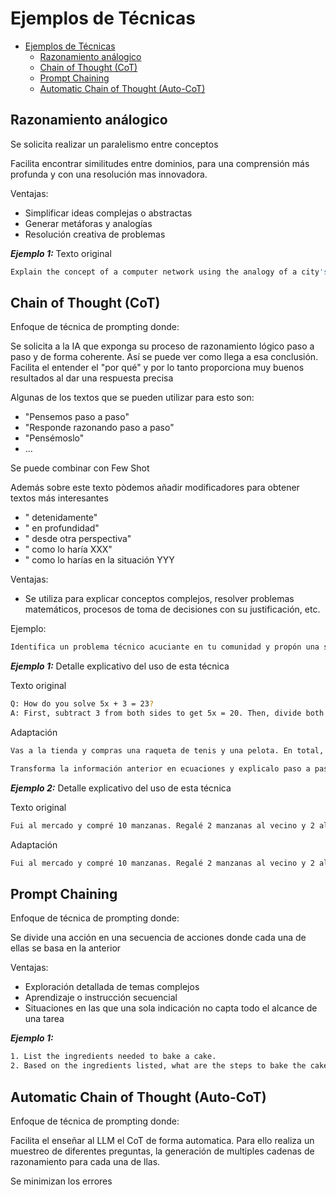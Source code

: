 # Ejemplos de Técnicas

- [Ejemplos de Técnicas](#ejemplos-de-técnicas)
  - [Razonamiento análogico](#razonamiento-análogico)
  - [Chain of Thought (CoT)](#chain-of-thought-cot)
  - [Prompt Chaining](#prompt-chaining)
  - [Automatic Chain of Thought (Auto-CoT)](#automatic-chain-of-thought-auto-cot)





## Razonamiento análogico

Se solicita realizar un paralelismo entre conceptos

Facilita encontrar similitudes entre dominios, para una comprensión más profunda y con una resolución mas innovadora.

Ventajas:

* Simplificar ideas complejas o abstractas
* Generar metáforas y analogías
* Resolución creativa de problemas

***Ejemplo 1:*** Texto original

```bash
Explain the concept of a computer network using the analogy of a city's transportation system.
```





## Chain of Thought (CoT)

Enfoque de técnica de prompting donde:

Se solicita a la IA que exponga su proceso de razonamiento lógico paso a paso y de forma coherente. Así se puede ver como llega a esa conclusión. Facilita el entender el "por qué" y por lo tanto proporciona muy buenos resultados al dar una respuesta precisa

Algunas de los textos que se pueden utilizar para esto son:

* "Pensemos paso a paso"
* "Responde razonando paso a paso"
* "Pensémoslo"
* ...

Se puede combinar con Few Shot

Además sobre este texto pòdemos añadir modificadores para obtener textos más interesantes

* "<texto CoT> detenidamente"
* "<texto CoT> en profundidad"
* "<texto CoT> desde otra perspectiva"
* "<texto CoT> como lo haría XXX"
* "<texto CoT> como lo harías en la situación YYY


Ventajas:

* Se utiliza para explicar conceptos complejos, resolver problemas matemáticos, procesos de toma de decisiones con su justificación, etc.

Ejemplo:

```bash
Identifica un problema técnico acuciante en tu comunidad y propón una solución global para mitigar su impacto
```




***Ejemplo 1:*** Detalle explicativo del uso de esta técnica

Texto original

```bash
Q: How do you solve 5x + 3 = 23?
A: First, subtract 3 from both sides to get 5x = 20. Then, divide both sides by 5 to find x = 4.
```

Adaptación

```bash
Vas a la tienda y compras una raqueta de tenis y una pelota. En total, todo cuesta 65 euro. la raqueta cuesta 60 euros más que la pelota

Transforma la información anterior en ecuaciones y explicalo paso a paso
```

***Ejemplo 2:*** Detalle explicativo del uso de esta técnica

Texto original

```bash
Fui al mercado y compré 10 manzanas. Regalé 2 manzanas al vecino y 2 al reparador. Luego fui y compré 5 manzanas más y me comí 1. ¿Cuántas manzanas me quedan?
```

Adaptación

```bash
Fui al mercado y compré 10 manzanas. Regalé 2 manzanas al vecino y 2 al reparador. Luego fui y compré 5 manzanas más y me comí 1. ¿Cuántas manzanas me quedan? Pensemos paso a paso.
```




## Prompt Chaining

Enfoque de técnica de prompting donde:

Se divide una acción en una secuencia de acciones donde cada una de ellas se basa en la anterior

Ventajas:

* Exploración detallada de temas complejos
* Aprendizaje o instrucción secuencial
* Situaciones en las que una sola indicación no capta todo el alcance de una tarea

***Ejemplo 1:***

```bash
1. List the ingredients needed to bake a cake.
2. Based on the ingredients listed, what are the steps to bake the cake?
```




## Automatic Chain of Thought (Auto-CoT)

Enfoque de técnica de prompting donde:

Facilita el enseñar al LLM el CoT de forma automatica. Para ello realiza un muestreo de diferentes preguntas, la generación de multiples cadenas de razonamiento para cada una de llas.

Se minimizan los errores
